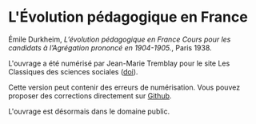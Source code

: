 # L'Évolution pédagogique en France

Émile Durkheim, *L’évolution pédagogique en France
Cours pour les candidats à l’Agrégation prononcé en 1904-1905.*, Paris 1938.

L'ouvrage a été numérisé par Jean-Marie Tremblay pour le site Les Classiques des sciences sociales ([doi](http://dx.doi.org/doi:10.1522/cla.due.evo)).

Cette version peut contenir des erreurs de numérisation. Vous pouvez proposer des corrections directement sur [Github](https://github.com/opensciencessociales/evolution_pedagogique).

L'ouvrage est désormais dans le domaine public.
